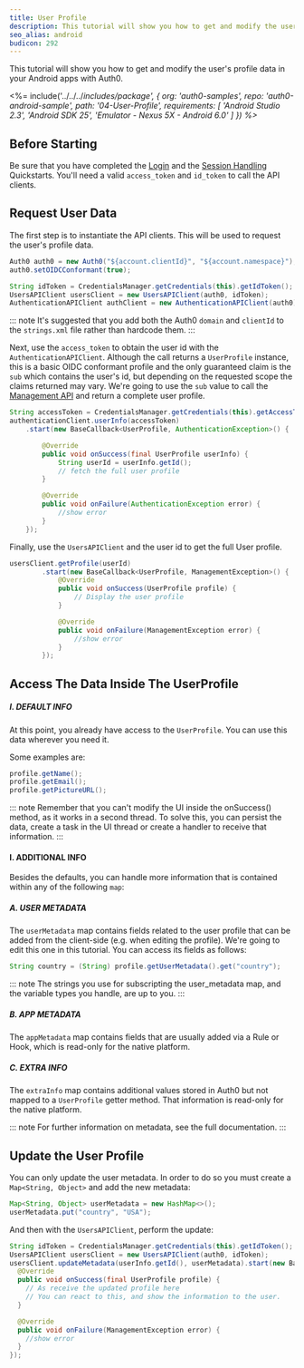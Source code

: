 ```yaml
---
title: User Profile
description: This tutorial will show you how to get and modify the user's profile data.
seo_alias: android
budicon: 292
---
```


This tutorial will show you how to get and modify the user's profile data in your Android apps with Auth0.

<%= include('../../../_includes/_package', {
  org: 'auth0-samples',
  repo: 'auth0-android-sample',
  path: '04-User-Profile',
  requirements: [
    'Android Studio 2.3',
    'Android SDK 25',
    'Emulator - Nexus 5X - Android 6.0'
  ]
}) %>__

## Before Starting

Be sure that you have completed the [Login](/quickstart/native/android/00-login) and the [Session Handling](/quickstart/native/android/03-session-handling) Quickstarts. You'll need a valid `access_token` and `id_token` to call the API clients.

## Request User Data

The first step is to instantiate the API clients. This will be used to request the user's profile data.

```java
Auth0 auth0 = new Auth0("${account.clientId}", "${account.namespace}");
auth0.setOIDCConformant(true);

String idToken = CredentialsManager.getCredentials(this).getIdToken();
UsersAPIClient usersClient = new UsersAPIClient(auth0, idToken);
AuthenticationAPIClient authClient = new AuthenticationAPIClient(auth0);
```

::: note
It's suggested that you add both the Auth0 `domain` and `clientId` to the `strings.xml` file rather than hardcode them.
:::

Next, use the `access_token` to obtain the user id with the `AuthenticationAPIClient`. Although the call returns a `UserProfile` instance, this is a basic OIDC conformant profile and the only guaranteed claim is the `sub` which contains the user's id, but depending on the requested scope the claims returned may vary. We're going to use the `sub` value to call the [Management API](https://auth0.com/docs/api/management/v2#!/Users) and return a complete user profile.


```java
String accessToken = CredentialsManager.getCredentials(this).getAccessToken();
authenticationClient.userInfo(accessToken)
    .start(new BaseCallback<UserProfile, AuthenticationException>() {

        @Override
        public void onSuccess(final UserProfile userInfo) {
            String userId = userInfo.getId();
            // fetch the full user profile
        }

        @Override
        public void onFailure(AuthenticationException error) {
            //show error
        }
    });
```

Finally, use the `UsersAPIClient` and the user id to get the full User profile.

```java
usersClient.getProfile(userId)
        .start(new BaseCallback<UserProfile, ManagementException>() {
            @Override
            public void onSuccess(UserProfile profile) {
                // Display the user profile
            }

            @Override
            public void onFailure(ManagementException error) {
                //show error
            }
        });
```


## Access The Data Inside The UserProfile

##### I. DEFAULT INFO

At this point, you already have access to the `UserProfile`.
You can use this data wherever you need it.

Some examples are:

```java
profile.getName();
profile.getEmail();
profile.getPictureURL();
```

::: note
Remember that you can't modify the UI inside the onSuccess() method, as it works in a second thread. To solve this, you can persist the data, create a task in the UI thread or create a handler to receive that information.
:::

#### I. ADDITIONAL INFO

Besides the defaults, you can handle more information that is contained within any of the following `map`:

##### A. USER METADATA

The `userMetadata` map contains fields related to the user profile that can be added from the client-side (e.g. when editing the profile). We're going to edit this one in this tutorial. You can access its fields as follows:

```java
String country = (String) profile.getUserMetadata().get("country");
```

::: note
The strings you use for subscripting the user_metadata map, and the variable types you handle, are up to you.
:::

##### B. APP METADATA

The `appMetadata` map contains fields that are usually added via a Rule or Hook, which is read-only for the native platform.

##### C. EXTRA INFO

The `extraInfo` map contains additional values stored in Auth0 but not mapped to a `UserProfile` getter method. That information is read-only for the native platform.

::: note
For further information on metadata, see the full documentation.
:::

## Update the User Profile

You can only update the user metadata. In order to do so you must create a `Map<String, Object>` and add the new metadata:

```java
Map<String, Object> userMetadata = new HashMap<>();
userMetadata.put("country", "USA");
```

And then with the `UsersAPIClient`, perform the update:

```java
String idToken = CredentialsManager.getCredentials(this).getIdToken();
UsersAPIClient usersClient = new UsersAPIClient(auth0, idToken);
usersClient.updateMetadata(userInfo.getId(), userMetadata).start(new BaseCallback<UserProfile, ManagementException>() {
  @Override
  public void onSuccess(final UserProfile profile) {
    // As receive the updated profile here
    // You can react to this, and show the information to the user.
  }

  @Override
  public void onFailure(ManagementException error) {
    //show error
  }
});
```

